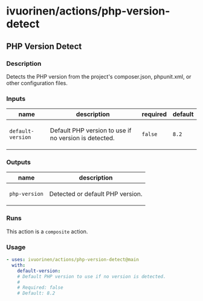 # ivuorinen/actions/php-version-detect

## PHP Version Detect

### Description

Detects the PHP version from the project's composer.json, phpunit.xml, or other configuration files.

### Inputs

| name              | description                                                  | required | default |
|-------------------|--------------------------------------------------------------|----------|---------|
| `default-version` | <p>Default PHP version to use if no version is detected.</p> | `false`  | `8.2`   |

### Outputs

| name          | description                             |
|---------------|-----------------------------------------|
| `php-version` | <p>Detected or default PHP version.</p> |

### Runs

This action is a `composite` action.

### Usage

```yaml
- uses: ivuorinen/actions/php-version-detect@main
  with:
    default-version:
    # Default PHP version to use if no version is detected.
    #
    # Required: false
    # Default: 8.2
```
